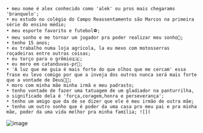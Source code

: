     • meu nome é alex conhecido como 'alek' ou pros mais chegarams 'branquelo';
    • eu estudo no colégio do Campo Reassentamento são Marcos na primeira série do ensino médio;
    • meu esporte favorito e futebol⚽️;
    • meu sonho e me tornar um jogador pra poder realizar meu sonho🙏;
    • tenho 15 anos;
    • eu trabalho numa loja agrícola, la eu mexo com motosserras roçadeiras entre outras coisas;
    • eu torço para o grêmio🇪🇪;
    • eu moro em catanduvas-pr📍;
    • 'A luz que me guia é mais forte do que olhos que me cercam' essa frase eu levo comigo por que a inveja dos outros nunca será mais forte que a vontade de Deus🙏🏼;
    • moro com minha mãe minha irmã e meu padrasto;
    • tenho vontade de fazer uma tatuagem de um gladiador na panturrilha, o significado dela é 'força,coragem,honra e perseverança';
    • tenho um amigo que da de se dizer que ele é meu irmão de outra mãe;
    • tenho um outro sonho que é poder da uma casa pro meu pai e pra minha mãe, poder da uma vida melhor pra minha família; ![](
![image](https://github.com/alekdograu/alekdograu/assets/148593102/48b6a664-4338-4b04-8ae0-88147388bfa6)
